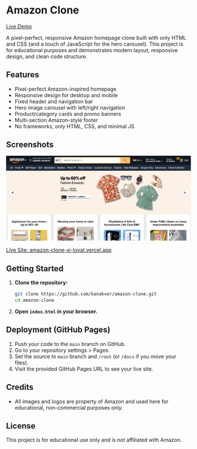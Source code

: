 # Amazon Clone

[Live Demo](https://amazon-clone-xi-lovat.vercel.app)

A pixel-perfect, responsive Amazon homepage clone built with only HTML and CSS (and a touch of JavaScript for the hero carousel). This project is for educational purposes and demonstrates modern layout, responsive design, and clean code structure.

## Features
- Pixel-perfect Amazon-inspired homepage
- Responsive design for desktop and mobile
- Fixed header and navigation bar
- Hero image carousel with left/right navigation
- Product/category cards and promo banners
- Multi-section Amazon-style footer
- No frameworks, only HTML, CSS, and minimal JS

## Screenshots

![Amazon Clone Screenshot](/assets/screenshot.png)

[Live Site: amazon-clone-xi-lovat.vercel.app](https://amazon-clone-xi-lovat.vercel.app)

## Getting Started

1. **Clone the repository:**
   ```bash
   git clone https://github.com/kanakver/amazon-clone.git
   cd amazon-clone
   ```
2. **Open `index.html` in your browser.**

## Deployment (GitHub Pages)
1. Push your code to the `main` branch on GitHub.
2. Go to your repository settings > Pages.
3. Set the source to `main` branch and `/root` (or `/docs` if you move your files).
4. Visit the provided GitHub Pages URL to see your live site.

## Credits
- All images and logos are property of Amazon and used here for educational, non-commercial purposes only.

## License
This project is for educational use only and is not affiliated with Amazon. 
